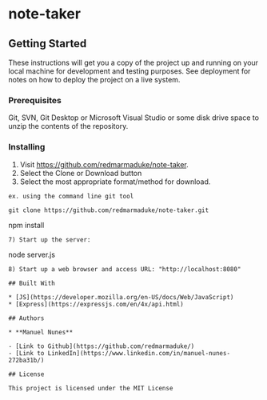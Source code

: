 # note-taker

## Getting Started

These instructions will get you a copy of the project up and running on your local machine for development and testing purposes. See deployment for notes on how to deploy the project on a live system.

### Prerequisites

Git, SVN, Git Desktop or Microsoft Visual Studio or some disk drive
space to unzip the contents of the repository.

### Installing

1) Visit https://github.com/redmarmaduke/note-taker.
2) Select the Clone or Download button
3) Select the most appropriate format/method for download. 
```
ex. using the command line git tool

git clone https://github.com/redmarmaduke/note-taker.git

```  
npm install
```  
7) Start up the server:
```
node server.js
```
8) Start up a web browser and access URL: "http://localhost:8080"

## Built With

* [JS](https://developer.mozilla.org/en-US/docs/Web/JavaScript)
* [Express](https://expressjs.com/en/4x/api.html)

## Authors

* **Manuel Nunes** 

- [Link to Github](https://github.com/redmarmaduke/)
- [Link to LinkedIn](https://www.linkedin.com/in/manuel-nunes-272ba31b/)

## License

This project is licensed under the MIT License

